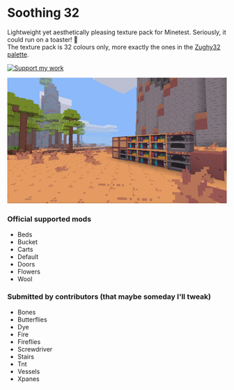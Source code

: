 # Soothing 32

Lightweight yet aesthetically pleasing texture pack for Minetest. Seriously, it could run on a toaster! :bread:  
The texture pack is 32 colours only, more exactly the ones in the [Zughy32 palette](https://lospec.com/palette-list/zughy-32).

<a href="https://liberapay.com/EticaDigitale/donate"><img src="https://i.imgur.com/4B2PxjP.png" alt="Support my work"/></a>  

![Soothing 32](screenshot.png)  

### Official supported mods
* Beds
* Bucket
* Carts
* Default
* Doors
* Flowers
* Wool

### Submitted by contributors (that maybe someday I'll tweak)
* Bones
* Butterflies
* Dye
* Fire
* Fireflies
* Screwdriver
* Stairs
* Tnt
* Vessels
* Xpanes
